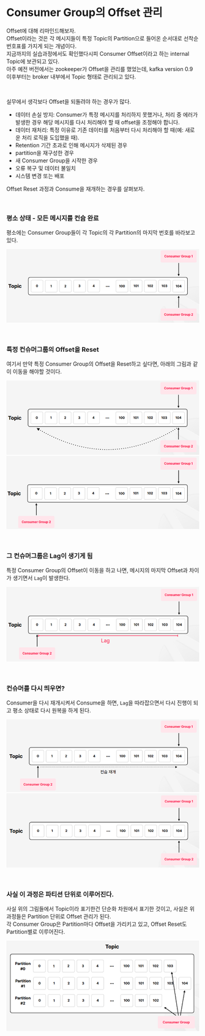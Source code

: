 # Consumer Group의 Offset 관리
Offset에 대해 리마인드해보자.  
Offset이라는 것은 각 메시지들이 특정 Topic의 Partition으로 들어온 순서대로 선착순 번호표를 가지게 되는 개념이다.  
지금까지의 실습과정에서도 확인했다시피 Consumer Offset이라고 하는 internal Topic에 보관되고 있다.  
아주 예전 버전에서는 zookeeper가 Offset을 관리를 했었는데, kafka version 0.9 이후부터는 broker 내부에서 Topic 형태로 관리되고 있다.

<br>

실무에서 생각보다 Offset을 되돌려야 하는 경우가 많다.

* 데이터 손실 방지: Consumer가 특정 메시지를 처리하지 못했거나, 처리 중 에러가 발생한 경우 해당 메시지를 다시 처리해야 할 때 offset을 조정해야 합니다.
* 데이터 재처리: 특정 이유로 기존 데이터를 처음부터 다시 처리해야 할 때(예: 새로운 처리 로직을 도입했을 때).
* Retention 기간 초과로 인해 메시지가 삭제된 경우
* partition을 재구성한 경우
* 새 Consumer Group을 시작한 경우
* 오류 복구 및 데이터 불일치
* 시스템 변경 또는 배포

Offset Reset 과정과 Consume을 재개하는 경우를 살펴보자.

<br>

### 평소 상태 - 모든 메시지를 컨슘 완료
평소에는 Consumer Group들이 각 Topic의 각 Partition의 마지막 번호를 바라보고 있다.  

![Normal status All messages consumed completed](../../../md_resource/Offset%20reset%20example1.PNG)

<br>

### 특정 컨슈머그룹의 Offset을 Reset
여기서 만약 특정 Consumer Group의 Offset을 Reset하고 싶다면, 아래의 그림과 같이 이동을 해야할 것이다.

![Reset the offset of a specific consumer group](../../../md_resource/Offset%20reset%20example2.PNG)  
![Reset the offset of a specific consumer group](../../../md_resource/Offset%20reset%20example3.PNG)  

<br>

### 그 컨슈머그룹은 Lag이 생기게 됨
특정 Consumer Group의 Offset이 이동을 하고 나면, 메시지의 마지막 Offset과 차이가 생기면서 `Lag`이 발생한다.  

![That consumer group will have Lag](../../../md_resource/Offset%20reset%20example4.PNG)  

<br>

### 컨슈머를 다시 띄우면?
Consumer을 다시 재개시켜서 Consume을 하면, `Lag`을 따라잡으면서 다시 진행이 되고 평소 상태로 다시 원복을 하게 된다.

![resume consume](../../../md_resource/Offset%20reset%20example5.PNG)  
![resume consume](../../../md_resource/Offset%20reset%20example6.PNG)  

<br>

### 사실 이 과정은 파티션 단위로 이루어진다.
사실 위의 그림들에서 Topic이라 표기한건 단순화 차원에서 표기한 것이고, 사실은 위 과정들은 Partition 단위로 Offset 관리가 된다.  
각 Consumer Group은 Partition마다 Offset을 가리키고 있고, Offset Reset도 Partition별로 이루어진다. 

![Offset management by partition, not by topic](../../../md_resource/Offset%20reset%20example7.PNG)